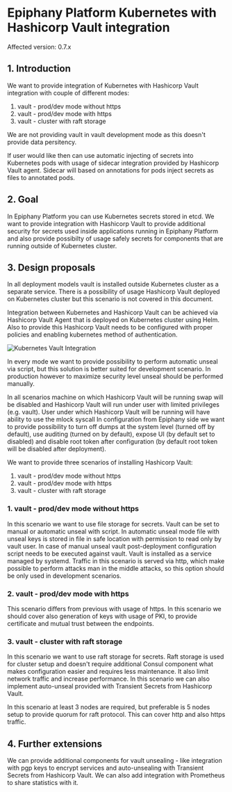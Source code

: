 # Epiphany Platform Kubernetes with Hashicorp Vault integration

Affected version: 0.7.x

## 1. Introduction

We want to provide integration of Kubernetes with Hashicorp Vault integration with couple of different modes:

1. vault - prod/dev mode without https
2. vault - prod/dev mode with https
3. vault - cluster with raft storage

We are not providing vault in vault development mode as this doesn't provide data persitency.

If user would like then can use automatic injecting of secrets into Kubernetes pods with usage of sidecar integration provided by
Hashicorp Vault agent. Sidecar will based on annotations for pods inject secrets as files to annotated pods.

## 2. Goal

In Epiphany Platform you can use Kubernetes secrets stored in etcd. We want to provide integration with Hashicorp Vault to provide
additional security for secrets used inside applications running in Epiphany Platform and also provide possibilty of usage safely
secrets for components that are running outside of Kubernetes cluster.

## 3. Design proposals

In all deployment models vault is installed outside Kubernetes cluster as a separate service. There is a possibility of usage
Hashicorp Vault deployed on Kubernetes cluster but this scenario is not covered in this document.

Integration between Kubernetes and Hashicorp Vault can be achieved via Hashicorp Vault Agent that is deployed on Kubernetes
cluster using Helm. Also to provide this Hashicorp Vault needs to be configured with proper policies and enabling kubernetes
method of authentication.

![Kubernetes Vault Integration](k8s-vault-integration.png)

In every mode we want to provide possibility to perform automatic unseal via script, but this solution is better suited for
development scenario. In production however to maximize security level unseal should be performed manually.

In all scenarios machine on which Hashicorp Vault will be running swap will be disabled and Hashicorp Vault will run under
user with limited privileges (e.g. vault). User under which Hashicorp Vault will be running will have ability to
use the mlock syscall In configuration from Epiphany side we want to provide possibility to turn off dumps at the system level
(turned off by default), use auditing (turned on by default), expose UI (by default set to disabled) and disable root token after
configuration (by default root token will be disabled after deployment).

We want to provide three scenarios of installing Hashicorp Vault:

1. vault - prod/dev mode without https
2. vault - prod/dev mode with https
3. vault - cluster with raft storage

### 1. vault - prod/dev mode without https

In this scenario we want to use file storage for secrets. Vault can be set to manual or automatic unseal with script. In automatic
unseal mode file with unseal keys is stored in file in safe location with permission to read only by vault user. In case of manual
unseal vault post-deployment configuration script needs to be executed against vault. Vault is installed as a service managed by systemd.
Traffic in this scenario is served via http, which make possible to perform attacks man in the middle attacks, so this option should be
only used in development scenarios.

### 2. vault - prod/dev mode with https

This scenario differs from previous with usage of https. In this scenario we should cover also generation of keys with usage of PKI, to
provide certificate and mutual trust between the endpoints.

### 3. vault - cluster with raft storage

In this scenario we want to use raft storage for secrets. Raft storage is used for cluster setup and doesn't require additional Consul
component what makes configuration easier and requires less maintenance. It also limit network traffic and increase performance. In this
scenario we can also implement auto-unseal provided with Transient Secrets from Hashicorp Vault. 

In this scenario at least 3 nodes are required, but preferable is 5 nodes setup to provide quorum for raft protocol. This can cover http
and also https traffic.

## 4. Further extensions

We can provide additional components for vault unsealing - like integration with pgp keys to encrypt services and auto-unsealing with
Transient Secrets from Hashicorp Vault. We can also add integration with Prometheus to share statistics with it.
